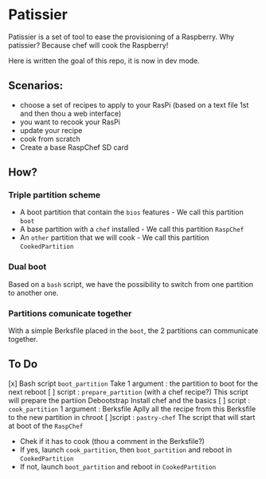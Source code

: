 Patissier
=========

Patissier is a set of tool to ease the provisioning of a Raspberry. Why patissier? Because chef will cook the Raspberry!

Here is written the goal of this repo, it is now in dev mode.

Scenarios:
----------
 - choose a set of recipes to apply to your RasPi (based on a text file 1st and then thou a web interface)
 - you want to recook your RasPi
  - update your recipe
  - cook from scratch
 - Create a base RaspChef SD card

How?
----

### Triple partition scheme

* A boot partition that contain the `bios` features - We call this partition `boot`
* A base partition with a `chef` installed  - We call this partition `RaspChef`
* An `other` partition that we will cook - We call this partition `CookedPartition`

### Dual boot

Based on a `bash` script, we have the possibility to switch from one partition to another one.

### Partitions comunicate together

With a simple Berksfile placed in the `boot`, the 2 partitions can communicate together.

To Do
-----

[x] Bash script `boot_partition`
Take 1 argument : the partition to boot for the next reboot
[ ] script : `prepare_partition` (with a chef recipe?)
This script will prepare the partiion
Debootstrap
Install chef and the basics
[ ] script : `cook_partition`
1 argument : Berksfile
Aplly all the recipe from this Berksfile to the new partition in chroot
[ ]script : `pastry-chef`
The script that will start at boot of the `RaspChef`
* Chek if it has to cook (thou a comment in the Berksfile?)
 * If yes, launch `cook_partition`, then `boot_partition` and reboot in `CookedPartition`
 * If not, launch `boot_partition` and reboot in `CookedPartition`
